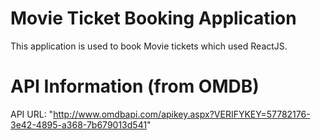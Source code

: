 # Movie Ticket Booking Application
This application is used to book Movie tickets which used ReactJS.

# API Information (from OMDB)
API URL: "http://www.omdbapi.com/apikey.aspx?VERIFYKEY=57782176-3e42-4895-a368-7b679013d541"
